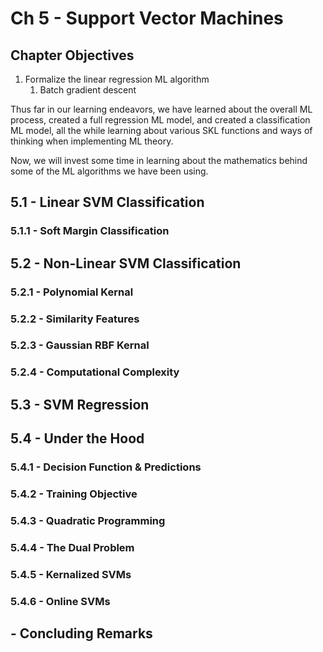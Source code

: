 # Ch 5 - Support Vector Machines

## Chapter Objectives

1. Formalize the linear regression ML algorithm
    1. Batch gradient descent

Thus far in our learning endeavors, we have learned about the overall ML process, created a full regression ML model, and created a classification ML model, all the while learning about various SKL functions and ways of thinking when implementing ML theory.

Now, we will invest some time in learning about the mathematics behind some of the ML algorithms we have been using. 


## 5.1 - Linear SVM Classification
### 5.1.1 - Soft Margin Classification

## 5.2 - Non-Linear SVM Classification
### 5.2.1 - Polynomial Kernal
### 5.2.2 - Similarity Features
### 5.2.3 - Gaussian RBF Kernal
### 5.2.4 - Computational Complexity

## 5.3 - SVM Regression

## 5.4 - Under the Hood
### 5.4.1 - Decision Function & Predictions
### 5.4.2 - Training Objective
### 5.4.3 - Quadratic Programming
### 5.4.4 - The Dual Problem
### 5.4.5 - Kernalized SVMs
### 5.4.6 - Online SVMs

## - Concluding Remarks







[anomaly_detection]: https://github.com/aj112358/ML_Notes/blob/main/01_The_Machine_Learning_Landscape/01_images/anomaly_detection.png "illustration of anomaly detection"
